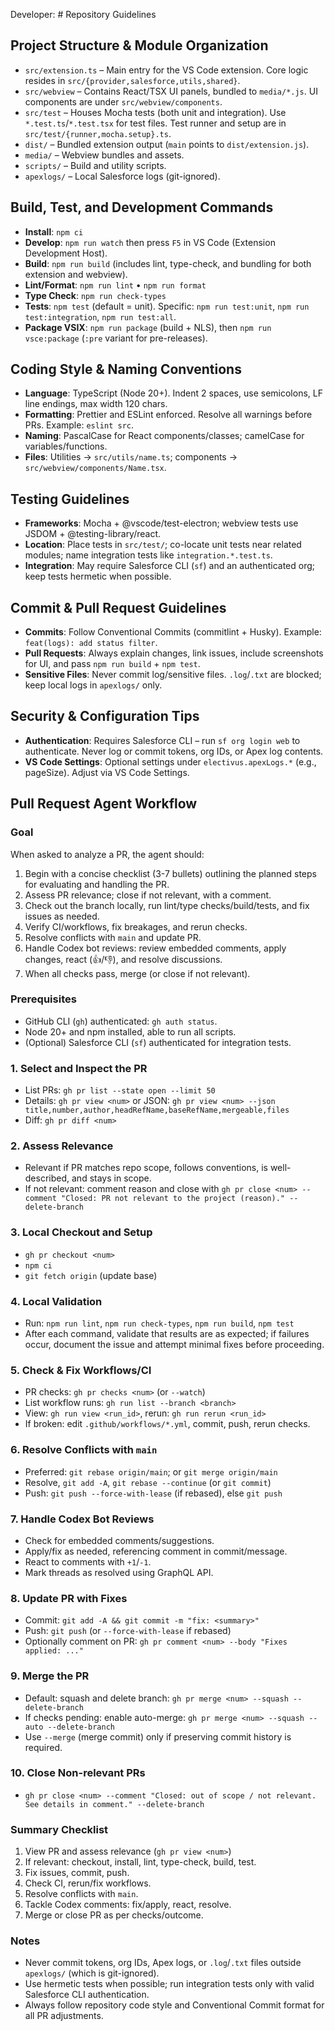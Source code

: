 Developer: # Repository Guidelines

## Project Structure & Module Organization

- `src/extension.ts` – Main entry for the VS Code extension. Core logic resides in `src/{provider,salesforce,utils,shared}`.
- `src/webview` – Contains React/TSX UI panels, bundled to `media/*.js`. UI components are under `src/webview/components`.
- `src/test` – Houses Mocha tests (both unit and integration). Use `*.test.ts`/`*.test.tsx` for test files. Test runner and setup are in `src/test/{runner,mocha.setup}.ts`.
- `dist/` – Bundled extension output (`main` points to `dist/extension.js`).
- `media/` – Webview bundles and assets.
- `scripts/` – Build and utility scripts.
- `apexlogs/` – Local Salesforce logs (git-ignored).

## Build, Test, and Development Commands

- **Install**: `npm ci`
- **Develop**: `npm run watch` then press `F5` in VS Code (Extension Development Host).
- **Build**: `npm run build` (includes lint, type-check, and bundling for both extension and webview).
- **Lint/Format**: `npm run lint` • `npm run format`
- **Type Check**: `npm run check-types`
- **Tests**: `npm test` (default = unit). Specific: `npm run test:unit`, `npm run test:integration`, `npm run test:all`.
- **Package VSIX**: `npm run package` (build + NLS), then `npm run vsce:package` (`:pre` variant for pre-releases).

## Coding Style & Naming Conventions

- **Language**: TypeScript (Node 20+). Indent 2 spaces, use semicolons, LF line endings, max width 120 chars.
- **Formatting**: Prettier and ESLint enforced. Resolve all warnings before PRs. Example: `eslint src`.
- **Naming**: PascalCase for React components/classes; camelCase for variables/functions.
- **Files**: Utilities → `src/utils/name.ts`; components → `src/webview/components/Name.tsx`.

## Testing Guidelines

- **Frameworks**: Mocha + @vscode/test-electron; webview tests use JSDOM + @testing-library/react.
- **Location**: Place tests in `src/test/`; co-locate unit tests near related modules; name integration tests like `integration.*.test.ts`.
- **Integration**: May require Salesforce CLI (`sf`) and an authenticated org; keep tests hermetic when possible.

## Commit & Pull Request Guidelines

- **Commits**: Follow Conventional Commits (commitlint + Husky). Example: `feat(logs): add status filter`.
- **Pull Requests**: Always explain changes, link issues, include screenshots for UI, and pass `npm run build` + `npm test`.
- **Sensitive Files**: Never commit log/sensitive files. `.log`/`.txt` are blocked; keep local logs in `apexlogs/` only.

## Security & Configuration Tips

- **Authentication**: Requires Salesforce CLI – run `sf org login web` to authenticate. Never log or commit tokens, org IDs, or Apex log contents.
- **VS Code Settings**: Optional settings under `electivus.apexLogs.*` (e.g., pageSize). Adjust via VS Code Settings.

## Pull Request Agent Workflow

### Goal

When asked to analyze a PR, the agent should:

1. Begin with a concise checklist (3-7 bullets) outlining the planned steps for evaluating and handling the PR.
2. Assess PR relevance; close if not relevant, with a comment.
3. Check out the branch locally, run lint/type checks/build/tests, and fix issues as needed.
4. Verify CI/workflows, fix breakages, and rerun checks.
5. Resolve conflicts with `main` and update PR.
6. Handle Codex bot reviews: review embedded comments, apply changes, react (👍/👎), and resolve discussions.
7. When all checks pass, merge (or close if not relevant).

### Prerequisites

- GitHub CLI (`gh`) authenticated: `gh auth status`.
- Node 20+ and npm installed, able to run all scripts.
- (Optional) Salesforce CLI (`sf`) authenticated for integration tests.

### 1. Select and Inspect the PR

- List PRs: `gh pr list --state open --limit 50`
- Details: `gh pr view <num>` or JSON: `gh pr view <num> --json title,number,author,headRefName,baseRefName,mergeable,files`
- Diff: `gh pr diff <num>`

### 2. Assess Relevance

- Relevant if PR matches repo scope, follows conventions, is well-described, and stays in scope.
- If not relevant: comment reason and close with `gh pr close <num> --comment "Closed: PR not relevant to the project (reason)." --delete-branch`

### 3. Local Checkout and Setup

- `gh pr checkout <num>`
- `npm ci`
- `git fetch origin` (update base)

### 4. Local Validation

- Run: `npm run lint`, `npm run check-types`, `npm run build`, `npm test`
- After each command, validate that results are as expected; if failures occur, document the issue and attempt minimal fixes before proceeding.

### 5. Check & Fix Workflows/CI

- PR checks: `gh pr checks <num>` (or `--watch`)
- List workflow runs: `gh run list --branch <branch>`
- View: `gh run view <run_id>`, rerun: `gh run rerun <run_id>`
- If broken: edit `.github/workflows/*.yml`, commit, push, rerun checks.

### 6. Resolve Conflicts with `main`

- Preferred: `git rebase origin/main`; or `git merge origin/main`
- Resolve, `git add -A`, `git rebase --continue` (or `git commit`)
- Push: `git push --force-with-lease` (if rebased), else `git push`

### 7. Handle Codex Bot Reviews

- Check for embedded comments/suggestions.
- Apply/fix as needed, referencing comment in commit/message.
- React to comments with `+1`/`-1`.
- Mark threads as resolved using GraphQL API.

### 8. Update PR with Fixes

- Commit: `git add -A && git commit -m "fix: <summary>"`
- Push: `git push` (or `--force-with-lease` if rebased)
- Optionally comment on PR: `gh pr comment <num> --body "Fixes applied: ..."`

### 9. Merge the PR

- Default: squash and delete branch: `gh pr merge <num> --squash --delete-branch`
- If checks pending: enable auto-merge: `gh pr merge <num> --squash --auto --delete-branch`
- Use `--merge` (merge commit) only if preserving commit history is required.

### 10. Close Non-relevant PRs

- `gh pr close <num> --comment "Closed: out of scope / not relevant. See details in comment." --delete-branch`

### Summary Checklist

1. View PR and assess relevance (`gh pr view <num>`)
2. If relevant: checkout, install, lint, type-check, build, test.
3. Fix issues, commit, push.
4. Check CI, rerun/fix workflows.
5. Resolve conflicts with `main`.
6. Tackle Codex comments: fix/apply, react, resolve.
7. Merge or close PR as per checks/outcome.

### Notes

- Never commit tokens, org IDs, Apex logs, or `.log`/`.txt` files outside `apexlogs/` (which is git-ignored).
- Use hermetic tests when possible; run integration tests only with valid Salesforce CLI authentication.
- Always follow repository code style and Conventional Commit format for all PR adjustments.
